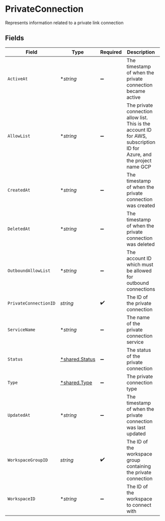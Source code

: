 # PrivateConnection

Represents information related to a private link connection


## Fields

| Field                                                                                                                   | Type                                                                                                                    | Required                                                                                                                | Description                                                                                                             | Example                                                                                                                 |
| ----------------------------------------------------------------------------------------------------------------------- | ----------------------------------------------------------------------------------------------------------------------- | ----------------------------------------------------------------------------------------------------------------------- | ----------------------------------------------------------------------------------------------------------------------- | ----------------------------------------------------------------------------------------------------------------------- |
| `ActiveAt`                                                                                                              | **string*                                                                                                               | :heavy_minus_sign:                                                                                                      | The timestamp of when the private connection became active                                                              | 2023-09-18T09:56:56Z                                                                                                    |
| `AllowList`                                                                                                             | **string*                                                                                                               | :heavy_minus_sign:                                                                                                      | The private connection allow list. This is the account ID for AWS,  subscription ID for Azure, and the project name GCP | my-allow-list                                                                                                           |
| `CreatedAt`                                                                                                             | **string*                                                                                                               | :heavy_minus_sign:                                                                                                      | The timestamp of when the private connection was created                                                                | 2023-09-18T09:56:56Z                                                                                                    |
| `DeletedAt`                                                                                                             | **string*                                                                                                               | :heavy_minus_sign:                                                                                                      | The timestamp of when the private connection was deleted                                                                | 2023-09-18T09:56:56Z                                                                                                    |
| `OutboundAllowList`                                                                                                     | **string*                                                                                                               | :heavy_minus_sign:                                                                                                      | The account ID which must be allowed for outbound connections                                                           | arn:aws:iam:xxxxxxxxx:root                                                                                              |
| `PrivateConnectionID`                                                                                                   | *string*                                                                                                                | :heavy_check_mark:                                                                                                      | The ID of the private connection                                                                                        | 8900372e-0000-1000-9000-4c47638040af                                                                                    |
| `ServiceName`                                                                                                           | **string*                                                                                                               | :heavy_minus_sign:                                                                                                      | The name of the private connection service                                                                              | My service                                                                                                              |
| `Status`                                                                                                                | [*shared.Status](../../../pkg/models/shared/status.md)                                                                  | :heavy_minus_sign:                                                                                                      | The status of the private connection                                                                                    | ACTIVE                                                                                                                  |
| `Type`                                                                                                                  | [*shared.Type](../../../pkg/models/shared/type.md)                                                                      | :heavy_minus_sign:                                                                                                      | The private connection type                                                                                             | INBOUND                                                                                                                 |
| `UpdatedAt`                                                                                                             | **string*                                                                                                               | :heavy_minus_sign:                                                                                                      | The timestamp of when the private connection was last updated                                                           | 2023-09-18T09:56:56Z                                                                                                    |
| `WorkspaceGroupID`                                                                                                      | *string*                                                                                                                | :heavy_check_mark:                                                                                                      | The ID of the workspace group containing the private connection                                                         | 68af2f46-0000-1000-9000-3f6f5365d878                                                                                    |
| `WorkspaceID`                                                                                                           | **string*                                                                                                               | :heavy_minus_sign:                                                                                                      | The ID of the workspace to connect with                                                                                 | 7d6b3a5a-0000-1000-9000-d454af4c785b                                                                                    |